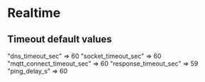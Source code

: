 # Realtime

## Timeout default values

"dns_timeout_sec" => 60
"socket_timeout_sec" => 60
"mqtt_connect_timeout_sec" => 60
"response_timeout_sec" => 59
"ping_delay_s" => 60
